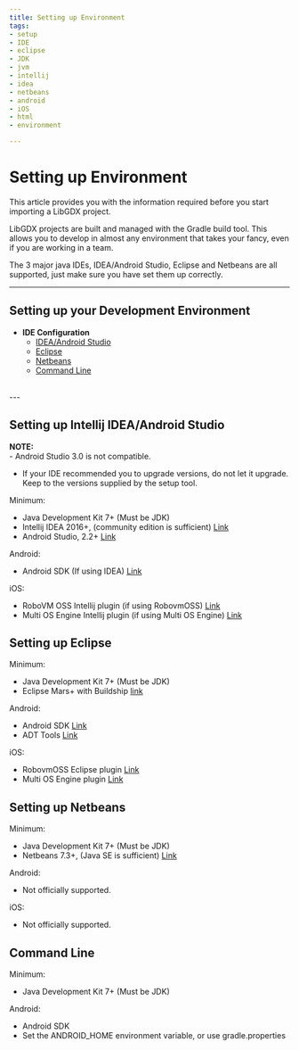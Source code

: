 ```yaml
---
title: Setting up Environment
tags:
- setup
- IDE
- eclipse
- JDK
- jvm
- intellij
- idea
- netbeans
- android
- iOS
- html
- environment

---
```


<h1>Setting up Environment</h1>

This article provides you with the information required before you start importing a LibGDX project.

LibGDX projects are built and managed with the Gradle build tool.
This allows you to develop in almost any environment that takes your fancy, even if
you are working in a team.

The 3 major java IDEs, IDEA/Android Studio, Eclipse and Netbeans are all supported, just make sure you have
set them up correctly.

---

## Setting up your Development Environment
 - **IDE Configuration**
    - [IDEA/Android Studio](#setting-up-intellij-idea-android-studio)
    - [Eclipse](#setting-up-eclipse)
    - [Netbeans](#setting-up-netbeans)
    - [Command Line](#command-line)<br>
 <br>
---

## Setting up Intellij IDEA/Android Studio

<div class="well error">
<strong>NOTE:</strong>
<br>
- Android Studio 3.0 is not compatible.<br>

- If your IDE recommended you to upgrade versions, do not let it upgrade. Keep to the versions supplied by the setup tool.
</div>

Minimum:
- Java Development Kit 7+ (Must be JDK)
- Intellij IDEA 2016+, (community edition is sufficient) [Link](https://www.jetbrains.com/idea/download/#section=windows)
- Android Studio, 2.2+ [Link](https://developer.android.com/studio/index.html)

Android:
- Android SDK (If using IDEA) [Link](https://developer.android.com/studio/index.html#downloads)

iOS:
- RoboVM OSS Intellij plugin (if using RobovmOSS) [Link](http://robovm.mobidevelop.com/)
- Multi OS Engine Intellij plugin (if using Multi OS Engine) [Link](https://plugins.jetbrains.com/idea/plugin/8559-multi-os-engine-plugin)

## Setting up Eclipse
Minimum:
- Java Development Kit 7+ (Must be JDK)
- Eclipse Mars+ with Buildship [link](https://www.eclipse.org/downloads/)

Android:
- Android SDK [Link](https://developer.android.com/studio/index.html#downloads)
- ADT Tools [Link](https://developer.android.com/studio/tools/sdk/eclipse-adt.html)

iOS:
- RobovmOSS Eclipse plugin [Link](http://robovm.mobidevelop.com/)
- Multi OS Engine plugin [Link](https://multi-os-engine.org/start/)

## Setting up Netbeans
Minimum:
- Java Development Kit 7+ (Must be JDK)
- Netbeans 7.3+, (Java SE is sufficient) [Link](https://netbeans.org/downloads/)

Android:
- Not officially supported.

iOS:
- Not officially supported.

## Command Line
Minimum:
- Java Development Kit 7+ (Must be JDK)

Android:
- Android SDK
- Set the ANDROID_HOME environment variable, or use gradle.properties
